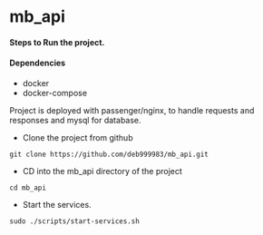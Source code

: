 # mb_api

#### Steps to Run the project.

#### Dependencies
 - docker
 - docker-compose


Project is deployed with passenger/nginx, to handle requests and responses and mysql for database.

- Clone the project from github
```
git clone https://github.com/deb999983/mb_api.git
```

- CD into the mb_api directory of the project
```
cd mb_api
```

- Start the services.
```
sudo ./scripts/start-services.sh
```


